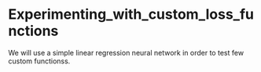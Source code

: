 # Experimenting_with_custom_loss_functions
We will use a simple linear regression neural network in order to test few custom functionss. 

